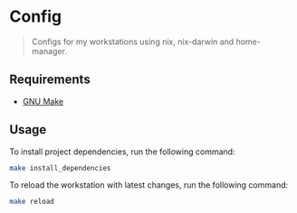 # Config
> Configs for my workstations using nix, nix-darwin and home-manager. 

## Requirements

- [GNU Make](https://www.gnu.org/software/make/)

## Usage
To install project dependencies, run the following command:
```bash
make install_dependencies
```

To reload the workstation with latest changes, run the following command:
```bash
make reload
```
